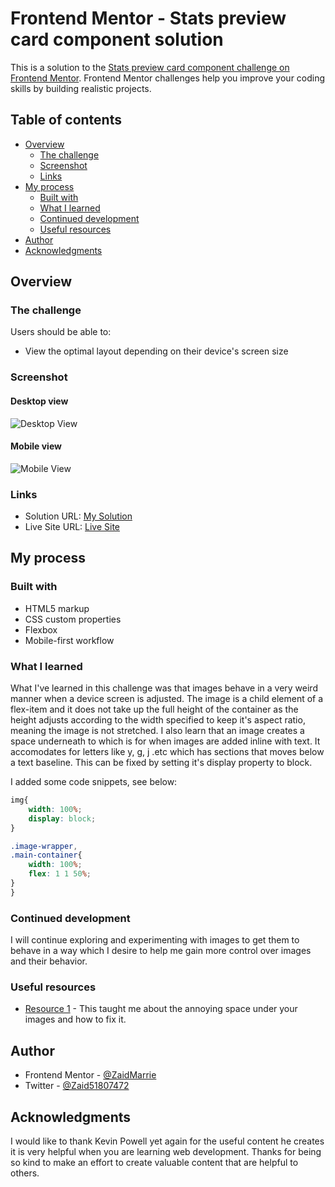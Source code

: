 # Frontend Mentor - Stats preview card component solution

This is a solution to the [Stats preview card component challenge on Frontend Mentor](https://www.frontendmentor.io/challenges/stats-preview-card-component-8JqbgoU62). Frontend Mentor challenges help you improve your coding skills by building realistic projects. 

## Table of contents

- [Overview](#overview)
  - [The challenge](#the-challenge)
  - [Screenshot](#screenshot)
  - [Links](#links)
- [My process](#my-process)
  - [Built with](#built-with)
  - [What I learned](#what-i-learned)
  - [Continued development](#continued-development)
  - [Useful resources](#useful-resources)
- [Author](#author)
- [Acknowledgments](#acknowledgments)

## Overview

### The challenge

Users should be able to:

- View the optimal layout depending on their device's screen size

### Screenshot

#### Desktop view

![Desktop View](https://user-images.githubusercontent.com/84665360/126758376-f198d6db-46db-4865-ad55-60862dd3be59.png)

#### Mobile view

![Mobile View](https://user-images.githubusercontent.com/84665360/126758400-d1e9bce0-38ad-4621-8e0c-772b69af5ce3.png)

### Links

- Solution URL: [My Solution](https://www.frontendmentor.io/solutions/stats-preview-card-with-flexbox-lp1wq64-R)
- Live Site URL: [Live Site](https://zaidmarrie.github.io/stats-preview-card-component-main/)

## My process

### Built with

- HTML5 markup
- CSS custom properties
- Flexbox
- Mobile-first workflow

### What I learned

What I've learned in this challenge was that images behave in a very weird manner when a device screen is adjusted. The image is a child element of a flex-item and it does not take up the full height of the container as the height adjusts according to the width specified to keep it's aspect ratio, meaning the image is not stretched. I also learn that an image creates a space underneath to which is for when images are added inline with text. It accomodates for letters like y, g, j .etc which has sections that moves below a text baseline. This can be fixed by setting it's display property to block.

I added some code snippets, see below:

```css
img{
    width: 100%;
    display: block;
}
```
```css
.image-wrapper,
.main-container{
    width: 100%;
    flex: 1 1 50%;
}
}
```

### Continued development

I will continue exploring and experimenting with images to get them to behave in a way which I desire to help me gain more control over images and their behavior.

### Useful resources

- [Resource 1](https://www.patreon.com/posts/get-rid-of-that-41707617) - This taught me about the annoying space under your images and how to fix it.

## Author

- Frontend Mentor - [@ZaidMarrie](https://www.frontendmentor.io/profile/yourusername)
- Twitter - [@Zaid51807472](https://twitter.com/Zaid51807472)

## Acknowledgments

I would like to thank Kevin Powell yet again for the useful content he creates it is very helpful when you are learning web development. Thanks for being so kind to make an effort to create valuable content that are helpful to others.

